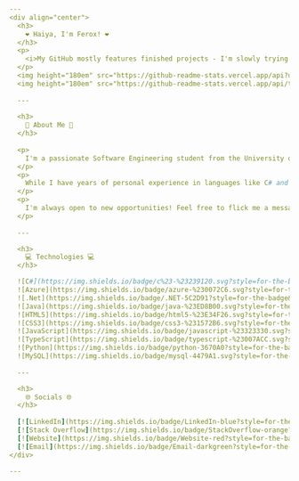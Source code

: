 ```yaml
---
<div align="center">
  <h3>
    ❤️ Haiya, I'm Ferox! ❤️
  </h3>
  <p>
    <i>My GitHub mostly features finished projects - I'm slowly trying to add more!</i>
  </p>
  <img height="180em" src="https://github-readme-stats.vercel.app/api?username=feroxfoxxo&show_icons=true&theme=date_night&include_all_commits=true&count_private=true"/>
  <img height="180em" src="https://github-readme-stats.vercel.app/api/top-langs/?username=feroxfoxxo&layout=compact&langs_count=7&theme=date_night"/>
  
  ---
  
  <h3>
    💫 About Me 💫
  </h3>
  
  <p>
    I'm a passionate Software Engineering student from the University of Auckland, studying a Bachelor of Engineering (Honors). I've been programming since I was eight, and have a love for tackling complex problems and crafting elegant solutions for them.
  </p>
  <p>
    While I have years of personal experience in languages like C# and Java, I'm always looking to expand my skills with new languages and frameworks! I'm currently combining my practical experience with academic theory at University. I thrive in collaborative environments where I can passionately share my preexisting knowledge and quickly achieve shared goals through my strong self-motivation.
  </p>
  <p>
    I'm always open to new opportunities! Feel free to flick me a message and I'll be sure to look into it. Particularly, I love projects requiring innovative thinking and allow me to make a meaningful impact on the world as a whole.
  </p>
  
  ---

  <h3>
    💻 Technologies 💻
  </h3>

  ![C#](https://img.shields.io/badge/c%23-%23239120.svg?style=for-the-badge&logo=sharp&logoColor=white)
  ![Azure](https://img.shields.io/badge/azure-%230072C6.svg?style=for-the-badge&logo=icloud&logoColor=white)
  ![.Net](https://img.shields.io/badge/.NET-5C2D91?style=for-the-badge&logo=.net&logoColor=white)
  ![Java](https://img.shields.io/badge/java-%23ED8B00.svg?style=for-the-badge&logo=openjdk&logoColor=white)
  ![HTML5](https://img.shields.io/badge/html5-%23E34F26.svg?style=for-the-badge&logo=html5&logoColor=white)
  ![CSS3](https://img.shields.io/badge/css3-%231572B6.svg?style=for-the-badge&logo=css3&logoColor=white)
  ![JavaScript](https://img.shields.io/badge/javascript-%23323330.svg?style=for-the-badge&logo=javascript&logoColor=white)
  ![TypeScript](https://img.shields.io/badge/typescript-%23007ACC.svg?style=for-the-badge&logo=typescript&logoColor=white)
  ![Python](https://img.shields.io/badge/python-3670A0?style=for-the-badge&logo=python&logoColor=white)
  ![MySQL](https://img.shields.io/badge/mysql-4479A1.svg?style=for-the-badge&logo=mysql&logoColor=white)
  
  ---

  <h3>
    🌐 Socials 🌐
  </h3>
  
  [![LinkedIn](https://img.shields.io/badge/LinkedIn-blue?style=for-the-badge&logo=linkedin&logoColor=white)](https://www.linkedin.com/in/daniel-munn-nz) 
  [![Stack Overflow](https://img.shields.io/badge/StackOverflow-orange?style=for-the-badge&logo=stack-overflow&logoColor=white)](https://stackoverflow.com/users/10874844/feroxfoxxo) 
  [![Website](https://img.shields.io/badge/Website-red?style=for-the-badge&logo=apifox&logoColor=white)](https://feroxfoxxo.com) 
  [![Email](https://img.shields.io/badge/Email-darkgreen?style=for-the-badge&logo=gmail&logoColor=white)](mailto:feroxfoxxo@gmail.com)
</div>

---
```

